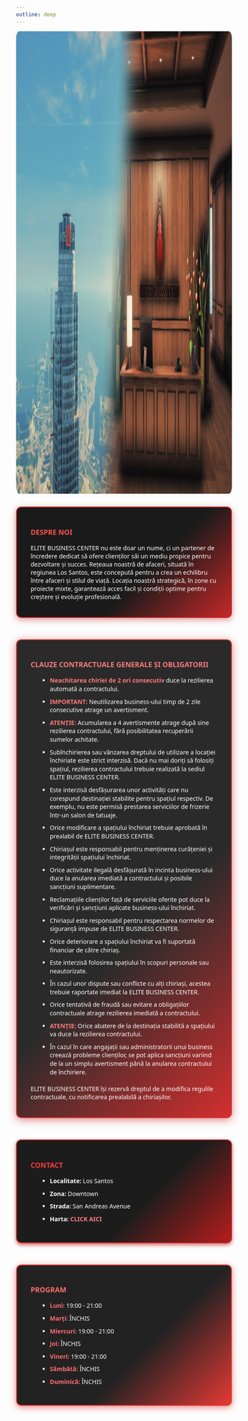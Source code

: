 ```yaml
---
outline: deep
---
```


<img src="../public/businesscenter/businesscenter.png" alt="pozabusiness" width="2560" height="1080" style="display: block; margin: 0 auto; border-radius: 1.5%;">

<style>
  .eg-box-despre-noi {
    max-width: 900px;
    margin: 30px auto 50px auto;
    background: linear-gradient(135deg, #1a1a1a 60%, #c62828 100%);
    border: 2px solid #c62828;
    border-radius: 12px;
    padding: 24px 32px;
    color: #fff;
    font-family: 'Segoe UI', Tahoma, Geneva, Verdana, sans-serif;
    box-shadow: 0 4px 15px rgba(198, 40, 40, 0.5);
  }
  .eg-box-despre-noi h3 {
    color: #ff5252;
    margin-bottom: 16px;
  }

  .eg-box-clauze {
    max-width: 900px;
    margin: 30px auto 50px auto;
    background: linear-gradient(135deg, #2a2a2a 60%, #d32f2f 100%);
    border: 2px solid #d32f2f;
    border-radius: 12px;
    padding: 24px 32px;
    color: #fff;
    font-family: 'Segoe UI', Tahoma, Geneva, Verdana, sans-serif;
    box-shadow: 0 4px 20px rgba(211, 47, 47, 0.6);
  }
  .eg-box-clauze h3 {
    color: #ff7b7b;
    margin-bottom: 16px;
  }
  .eg-box-clauze ul {
    margin-left: 1.5em;
    margin-bottom: 20px;
  }
  .eg-box-clauze ul li {
    margin-bottom: 10px;
    line-height: 1.4;
  }
  .eg-box-clauze strong {
    color: #ff7b7b;
  }

  .eg-box-contact {
    max-width: 900px;
    margin: 30px auto 50px auto;
    background: linear-gradient(135deg, #1c1c1c 60%, #b71c1c 100%);
    border: 2px solid #b71c1c;
    border-radius: 12px;
    padding: 24px 32px;
    color: #fff;
    font-family: 'Segoe UI', Tahoma, Geneva, Verdana, sans-serif;
    box-shadow: 0 4px 10px rgba(183, 28, 28, 0.7);
  }
  .eg-box-contact h3 {
    color: #ff3d3d;
    margin-bottom: 16px;
  }
  .eg-box-contact ul {
    margin-left: 1.5em;
    margin-bottom: 20px;
  }
  .eg-box-contact ul li {
    margin-bottom: 10px;
    line-height: 1.4;
  }
  .eg-box-contact a {
    color: #ff7f7f;
    font-weight: 600;
    text-decoration: none;
  }
  .eg-box-contact a:hover {
    text-decoration: underline;
  }

  .eg-box-program {
    max-width: 900px;
    margin: 30px auto 50px auto;
    background: linear-gradient(135deg, #222 60%, #e53935 100%);
    border: 2px solid #e53935;
    border-radius: 12px;
    padding: 24px 32px;
    color: #fff;
    font-family: 'Segoe UI', Tahoma, Geneva, Verdana, sans-serif;
    box-shadow: 0 4px 15px rgba(229, 57, 53, 0.6);
  }
  .eg-box-program h3 {
    color: #ff6f6f;
    margin-bottom: 16px;
  }
  .eg-box-program ul {
    margin-left: 1.5em;
    margin-bottom: 20px;
  }
  .eg-box-program ul li {
    margin-bottom: 10px;
    line-height: 1.4;
  }
  .eg-box-program strong {
    color: #ff6f6f;
  }
</style>

<div class="eg-box-despre-noi">
  
### DESPRE NOI

ELITE BUSINESS CENTER nu este doar un nume, ci un partener de încredere dedicat să ofere clienților săi un mediu propice pentru dezvoltare și succes. Rețeaua noastră de afaceri, situată în regiunea Los Santos, este concepută pentru a crea un echilibru între afaceri și stilul de viață. Locația noastră strategică, în zone cu proiecte mixte, garantează acces facil și condiții optime pentru creștere și evoluție profesională.

</div>

<div class="eg-box-clauze">

### CLAUZE CONTRACTUALE GENERALE ȘI OBLIGATORII

<ul>
<li><strong>Neachitarea chiriei de 2 ori consecutiv</strong> duce la rezilierea automată a contractului.</li>
<li><strong>IMPORTANT:</strong> Neutilizarea business-ului timp de 2 zile consecutive atrage un avertisment.</li>
<li><strong>ATENȚIE:</strong> Acumularea a 4 avertismente atrage după sine rezilierea contractului, fără posibilitatea recuperării sumelor achitate.</li>
<li>Subînchirierea sau vânzarea dreptului de utilizare a locației închiriate este strict interzisă. Dacă nu mai doriți să folosiți spațiul, rezilierea contractului trebuie realizată la sediul ELITE BUSINESS CENTER.</li>
<li>Este interzisă desfășurarea unor activități care nu corespund destinației stabilite pentru spațiul respectiv. De exemplu, nu este permisă prestarea serviciilor de frizerie într-un salon de tatuaje.</li>
<li>Orice modificare a spațiului închiriat trebuie aprobată în prealabil de ELITE BUSINESS CENTER.</li>
<li>Chiriașul este responsabil pentru menținerea curățeniei și integrității spațiului închiriat.</li>
<li>Orice activitate ilegală desfășurată în incinta business-ului duce la anularea imediată a contractului și posibile sancțiuni suplimentare.</li>
<li>Reclamațiile clienților față de serviciile oferite pot duce la verificări și sancțiuni aplicate business-ului închiriat.</li>
<li>Chiriașul este responsabil pentru respectarea normelor de siguranță impuse de ELITE BUSINESS CENTER.</li>
<li>Orice deteriorare a spațiului închiriat va fi suportată financiar de către chiriaș.</li>
<li>Este interzisă folosirea spațiului în scopuri personale sau neautorizate.</li>
<li>În cazul unor dispute sau conflicte cu alți chiriași, acestea trebuie raportate imediat la ELITE BUSINESS CENTER.</li>
<li>Orice tentativă de fraudă sau evitare a obligațiilor contractuale atrage rezilierea imediată a contractului.</li>
<li><strong>ATENȚIE:</strong> Orice abatere de la destinația stabilită a spațiului va duce la rezilierea contractului.</li>
<li>În cazul în care angajații sau administratorii unui business creează probleme clienților, se pot aplica sancțiuni variind de la un simplu avertisment până la anularea contractului de închiriere.</li>
</ul>

ELITE BUSINESS CENTER își rezervă dreptul de a modifica regulile contractuale, cu notificarea prealabilă a chiriașilor.

</div>

<div class="eg-box-contact">

### CONTACT 

<ul>
<li><strong>Localitate:</strong> Los Santos</li>
<li><strong>Zona:</strong> Downtown</li>
<li><strong>Strada:</strong> San Andreas Avenue</li>
<li><strong>Harta:</strong> <a href="https://imgur.com/CZIszrt" target="_blank" rel="noopener noreferrer">CLICK AICI</a></li>
</ul>

</div>

<div class="eg-box-program">

### PROGRAM

<ul>
<li><strong>Luni:</strong> 19:00 - 21:00</li>
<li><strong>Marți:</strong> ÎNCHIS</li>
<li><strong>Miercuri:</strong> 19:00 - 21:00</li>
<li><strong>Joi:</strong> ÎNCHIS</li>
<li><strong>Vineri:</strong> 19:00 - 21:00</li>
<li><strong>Sâmbătă:</strong> ÎNCHIS</li>
<li><strong>Duminică:</strong> ÎNCHIS</li>
</ul>

</div>
